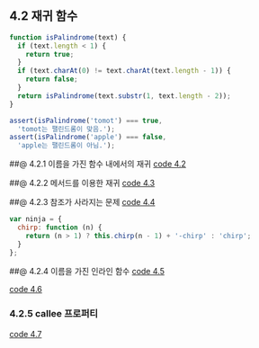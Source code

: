 ## 4.2 재귀 함수

```javascript
function isPalindrome(text) {
  if (text.length < 1) {
    return true;
  }
  if (text.charAt(0) != text.charAt(text.length - 1)) {
    return false;
  }
  return isPalindrome(text.substr(1, text.length - 2));
}

assert(isPalindrome('tomot') === true,
  'tomot는 팰린드롬이 맞음.');
assert(isPalindrome('apple') === false,
  'apple는 팰린드롬이 아님.');
```

##@ 4.2.1 이름을 가진 함수 내에서의 재귀
[code 4.2][4.2]

##@ 4.2.2 메서드를 이용한 재귀
[code 4.3][4.3]

##@ 4.2.3 참조가 사라지는 문제
[code 4.4][4.4]

```javascript
var ninja = {
  chirp: function (n) {
    return (n > 1) ? this.chirp(n - 1) + '-chirp' : 'chirp';
  }
};
```

##@ 4.2.4 이름을 가진 인라인 함수
[code 4.5][4.5]

[code 4.6][4.6]

### 4.2.5 callee 프로퍼티
[code 4.7][4.7]

[4.2]: /src/ch3/4.2.html
[4.3]: /src/ch3/4.3.html
[4.4]: /src/ch3/4.4.html
[4.5]: /src/ch3/4.5.html
[4.6]: /src/ch3/4.6.html
[4.7]: /src/ch3/4.7.html

